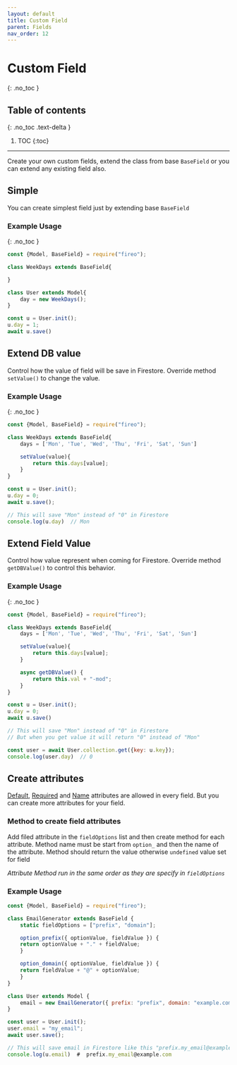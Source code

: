```yaml
---
layout: default
title: Custom Field
parent: Fields
nav_order: 12
---
```


# Custom Field
{: .no_toc }

## Table of contents
{: .no_toc .text-delta }

1. TOC
{:toc}

---

Create your own custom fields, extend the class from base `BaseField` or you can extend any existing field also.

## Simple

You can create simplest field just by extending base `BaseField`

### Example Usage

{: .no_toc }

```js
const {Model, BaseField} = require("fireo");

class WeekDays extends BaseField{

}

class User extends Model{
    day = new WeekDays();
}

const u = User.init();
u.day = 1;
await u.save()
```

## Extend DB value

Control how the value of field will be save in Firestore. Override method `setValue()` to change the value.

### Example Usage

{: .no_toc }

```js
const {Model, BaseField} = require("fireo");

class WeekDays extends BaseField{
    days = ['Mon', 'Tue', 'Wed', 'Thu', 'Fri', 'Sat', 'Sun']

    setValue(value){
        return this.days[value];
    }
}

const u = User.init();
u.day = 0;
await u.save();

// This will save "Mon" instead of "0" in Firestore
console.log(u.day)  // Mon
```

## Extend Field Value

Control how value represent when coming for Firestore. Override method `getDBValue()` to control this behavior.

### Example Usage

{: .no_toc }

```js
const {Model, BaseField} = require("fireo");

class WeekDays extends BaseField{
    days = ['Mon', 'Tue', 'Wed', 'Thu', 'Fri', 'Sat', 'Sun']

    setValue(value){
        return this.days[value];
    }

    async getDBValue() {
        return this.val + "-mod";
    }
}

const u = User.init();
u.day = 0;
await u.save()

// This will save "Mon" instead of "0" in Firestore
// But when you get value it will return "0" instead of "Mon"

const user = await User.collection.get({key: u.key});
console.log(user.day)  // 0
```

## Create attributes

[Default](/fireo-nodejs/fields/field#default), [Required](/fireo-nodejs/fields/field#required) and [Name](/fireo-nodejs/fields/field#custom-name)
attributes are allowed in every field. But you can create more attributes for your field.

### Method to create field attributes

Add filed attribute in the `fieldOptions` list and then create method for each attribute. Method name must be start from `option_` and then the name of the attribute. Method should return the value otherwise `undefined` value set for field

_Attribute Method run in the same order as they are specify in `fieldOptions`_

### Example Usage

```js
const {Model, BaseField} = require("fireo");

class EmailGenerator extends BaseField {
    static fieldOptions = ["prefix", "domain"];

    option_prefix({ optionValue, fieldValue }) {
    return optionValue + "." + fieldValue;
    }

    option_domain({ optionValue, fieldValue }) {
    return fieldValue + "@" + optionValue;
    }
}

class User extends Model {
    email = new EmailGenerator({ prefix: "prefix", domain: "example.com" });
}

const user = User.init();
user.email = "my_email";
await user.save();

// This will save email in Firestore like this "prefix.my_email@example.com"
console.log(u.email)  #  prefix.my_email@example.com
```

